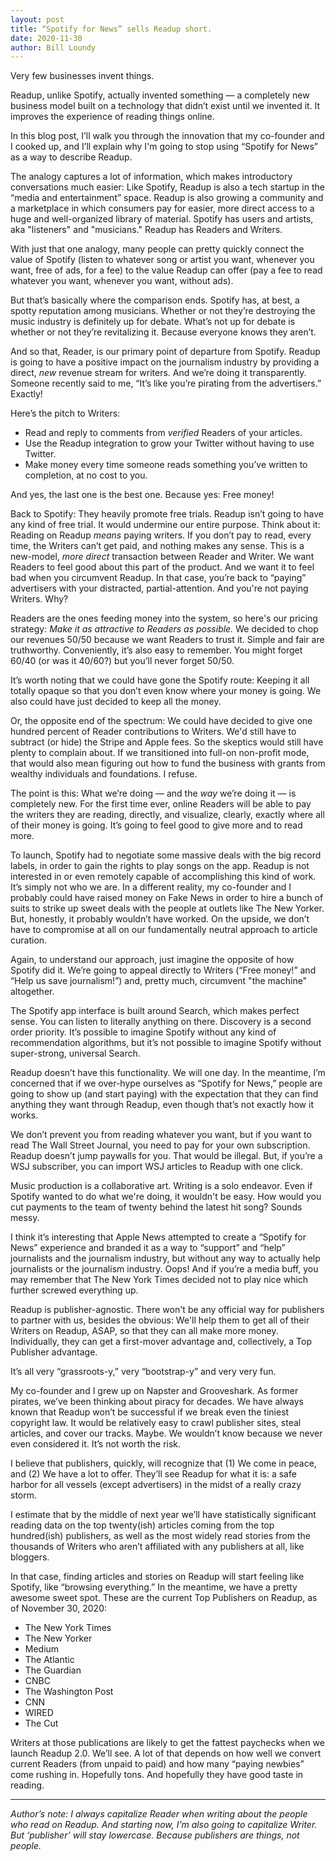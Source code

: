 ```yaml
---
layout: post
title: “Spotify for News” sells Readup short.
date: 2020-11-30
author: Bill Loundy
---
```

Very few businesses invent things.

Readup, unlike Spotify, actually invented something — a completely new business model built on a technology that didn’t exist until we invented it. It improves the experience of reading things online. 

In this blog post, I’ll walk you through the innovation that my co-founder and I cooked up, and I’ll explain why I'm going to stop using “Spotify for News” as a way to describe Readup.

The analogy captures a lot of information, which makes introductory conversations much easier: Like Spotify, Readup is also a tech startup in the “media and entertainment” space. Readup is also growing a community and a marketplace in which consumers pay for easier, more direct access to a huge and well-organized library of material. Spotify has users and artists, aka "listeners" and "musicians." Readup has Readers and Writers. 

With just that one analogy, many people can pretty quickly connect the value of Spotify (listen to whatever song or artist you want, whenever you want, free of ads, for a fee) to the value Readup can offer (pay a fee to read whatever you want, whenever you want, without ads).

But that’s basically where the comparison ends. Spotify has, at best, a spotty reputation among musicians. Whether or not they’re destroying the music industry is definitely up for debate. What’s not up for debate is whether or not they’re revitalizing it. Because everyone knows they aren’t. 

And so that, Reader, is our primary point of departure from Spotify. Readup is going to have a positive impact on the journalism industry by providing a direct, *new* revenue stream for writers. And we’re doing it transparently. Someone recently said to me, “It’s like you’re pirating from the advertisers.” Exactly! 

Here’s the pitch to Writers: 
- Read and reply to comments from *verified* Readers of your articles.
- Use the Readup integration to grow your Twitter without having to use Twitter. 
- Make money every time someone reads something you’ve written to completion, at no cost to you.

And yes, the last one is the best one. Because yes: Free money! 

Back to Spotify: They heavily promote free trials. Readup isn’t going to have any kind of free trial. It would undermine our entire purpose. Think about it: Reading on Readup *means* paying writers. If you don’t pay to read, every time, the Writers can’t get paid, and nothing makes any sense. This is a new-model, *more direct* transaction between Reader and Writer. We want Readers to feel good about this part of the product. And we want it to feel bad when you circumvent Readup. In that case, you’re back to “paying” advertisers with your distracted, partial-attention. And you're not paying Writers. Why? 

Readers are the ones feeding money into the system, so here's our pricing strategy: *Make it as attractive to Readers as possible.* We decided to chop our revenues 50/50 because we want Readers to trust it. Simple and fair are truthworthy. Conveniently, it’s also easy to remember. You might forget 60/40 (or was it 40/60?) but you’ll never forget 50/50. 

It’s worth noting that we could have gone the Spotify route: Keeping it all totally opaque so that you don’t even know where your money is going. We also could have just decided to keep all the money.

Or, the opposite end of the spectrum: We could have decided to give one hundred percent of Reader contributions to Writers. We'd still have to subtract (or hide) the Stripe and Apple fees. So the skeptics would still have plenty to complain about. If we transitioned into full-on non-profit mode, that would also mean figuring out how to fund the business with grants from wealthy individuals and foundations. I refuse.

The point is this: What we’re doing — and the *way* we’re doing it — is completely new. For the first time ever, online Readers will be able to pay the writers they are reading, directly, and visualize, clearly, exactly where all of their money is going. It’s going to feel good to give more and to read more. 

To launch, Spotify had to negotiate some massive deals with the big record labels, in order to gain the rights to play songs on the app. Readup is not interested in or even remotely capable of accomplishing this kind of work. It’s simply not who we are. In a different reality, my co-founder and I probably could have raised money on Fake News in order to hire a bunch of suits to strike up sweet deals with the people at outlets like The New Yorker. But, honestly, it probably wouldn’t have worked. On the upside, we don’t have to compromise at all on our fundamentally neutral approach to article curation. 

Again, to understand our approach, just imagine the opposite of how Spotify did it. We’re going to appeal directly to Writers (“Free money!” and “Help us save journalism!”) and, pretty much, circumvent "the machine" altogether. 

The Spotify app interface is built around Search, which makes perfect sense. You can listen to literally anything on there. Discovery is a second order priority. It’s possible to imagine Spotify without any kind of recommendation algorithms, but it’s not possible to imagine Spotify without super-strong, universal Search.

Readup doesn’t have this functionality. We will one day. In the meantime, I’m concerned that if we over-hype ourselves as “Spotify for News,” people are going to show up (and start paying) with the expectation that they can find anything they want through Readup, even though that’s not exactly how it works.

We don’t prevent you from reading whatever you want, but if you want to read The Wall Street Journal, you need to pay for your own subscription. Readup doesn’t jump paywalls for you. That would be illegal. But, if you’re a WSJ subscriber, you can import WSJ articles to Readup with one click.

Music production is a collaborative art. Writing is a solo endeavor. Even if Spotify wanted to do what we're doing, it wouldn't be easy. How would you cut payments to the team of twenty behind the latest hit song? Sounds messy. 

I think it’s interesting that Apple News attempted to create a “Spotify for News” experience and branded it as a way to “support” and “help” journalists and the journalism industry, but without any way to actually help journalists or the journalism industry. Oops! And if you’re a media buff, you may remember that The New York Times decided not to play nice which further screwed everything up.

Readup is publisher-agnostic. There won't be any official way for publishers to partner with us, besides the obvious: We'll help them to get all of their Writers on Readup, ASAP, so that they can all make more money. Individually, they can get a first-mover advantage and, collectively, a Top Publisher advantage.

It’s all very “grassroots-y,” very “bootstrap-y” and very very fun. 

My co-founder and I grew up on Napster and Grooveshark. As former pirates, we’ve been thinking about piracy for decades. We have always known that Readup won’t be successful if we break even the tiniest copyright law. It would be relatively easy to crawl publisher sites, steal articles, and cover our tracks. Maybe. We wouldn’t know because we never even considered it. It’s not worth the risk. 

I believe that publishers, quickly, will recognize that (1) We come in peace, and (2) We have a lot to offer. They’ll see Readup for what it is: a safe harbor for all vessels (except advertisers) in the midst of a really crazy storm. 

I estimate that by the middle of next year we’ll have statistically significant reading data on the top twenty(ish) articles coming from the top hundred(ish) publishers, as well as the most widely read stories from the thousands of Writers who aren’t affiliated with any publishers at all, like bloggers. 

In that case, finding articles and stories on Readup will start feeling like Spotify, like “browsing everything.” In the meantime, we have a pretty awesome sweet spot. These are the current Top Publishers on Readup, as of November 30, 2020: 

- The New York Times
- The New Yorker
- Medium
- The Atlantic
- The Guardian
- CNBC
- The Washington Post
- CNN
- WIRED
- The Cut

Writers at those publications are likely to get the fattest paychecks when we launch Readup 2.0. We’ll see. A lot of that depends on how well we convert current Readers (from unpaid to paid) and how many “paying newbies” come rushing in. Hopefully tons. And hopefully they have good taste in reading.

*****

*Author’s note: I always capitalize Reader when writing about the people who read on Readup. And starting now, I’m also going to capitalize Writer. But ‘publisher’ will stay lowercase. Because publishers are things, not people.*
